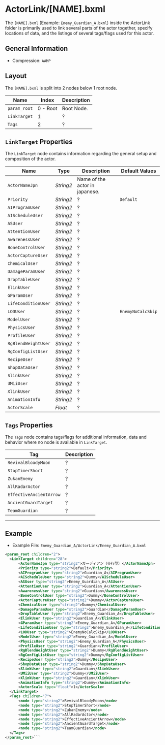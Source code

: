 # ActorLink/[NAME].bxml
  
  The ``[NAME].bxml`` (Example: ``Enemy_Guardian_A.bxml``) inside the ActorLink folder is primarily used to link several parts of the
  actor together, specify locations of data, and the listings of several tags/flags used for this actor.
  
  ## General Information
  
  - Compression: ``AAMP``
  
  ## Layout
  
  The ``[NAME].bxml`` is split into 2 nodes below 1 root node.
  
  |Name|Index|Description|
  |----|-----|-----------|
  |``param_root``|0 - Root| Root Node.|
  |``LinkTarget``|1|?|
  |``Tags``|2|?|
  
  ## ``LinkTarget`` Properties
  
  The ``LinkTarget`` node contains information regarding the general setup and composition of the actor.
  
  |Name|Type|Description|Default Values|
  |----|----|-----------|--------------|
  |``ActorNameJpn``|*String2*|Name of the actor in japanese.||
  |``Priority``|*String2*|?|``Default``|
  |``AIProgramUser``|*String2*|?||
  |``AIScheduleUser``|*String2*|?||
  |``ASUser``|*String2*|?||
  |``AttentionUser``|*String2*|?||
  |``AwarenessUser``|*String2*|?||
  |``BoneControlUser``|*String2*|?||
  |``ActorCaptureUser``|*String2*|?||
  |``ChemicalUser``|*String2*|?||
  |``DamageParamUser``|*String2*|?||
  |``DropTableUser``|*String2*|?||
  |``ElinkUser``|*String2*|?||
  |``GParamUser``|*String2*|?||
  |``LifeConditionUser``|*String2*|?||
  |``LODUser``|*String2*|?|``EnemyNoCalcSkip``|
  |``ModelUser``|*String2*|?||
  |``PhysicsUser``|*String2*|?||
  |``ProfileUser``|*String2*|?||
  |``RgBlendWeightUser``|*String2*|?||
  |``RgConfigListUser``|*String2*|?||
  |``RecipeUser``|*String2*|?||
  |``ShopDataUser``|*String2*|?||
  |``SlinkUser``|*String2*|?||
  |``UMiiUser``|*String2*|?||
  |``XlinkUser``|*String2*|?||
  |``AnimationInfo``|*String2*|?||
  |``ActorScale``|*Float*|?||
  
  ## ``Tags`` Properties
  
  The ``Tags`` node contains tags/flags for additional information, data and behavior where no node is available in ``LinkTarget``.
  
  |Tag|Description|
  |---|-----------|
  |``RevivalBloodyMoon``|?|
  |``StopTimerShort``|?|
  |``ZukanEnemy``|?|
  |``AllRadarActor``|?|
  |``EffectiveAncientArrow``|?|
  |``AncientGuardTarget``|?|
  |``TeamGuardian``|?|
  
  ***
  
  ## Example
  
  - Example File: ``Enemy_Guardian_A/ActorLink/Enemy_Guardian_A.bxml``

  ```xml
  <param_root children="2">
    <LinkTarget children="28">
        <ActorNameJpn type="string2">ガーディアン（歩行型）</ActorNameJpn>
        <Priority type="string2">Default</Priority>
        <AIProgramUser type="string2">Guardian_A</AIProgramUser>
        <AIScheduleUser type="string2">Dummy</AIScheduleUser>
        <ASUser type="string2">Enemy_Guardian_A</ASUser>
        <AttentionUser type="string2">Guardian_A</AttentionUser>
        <AwarenessUser type="string2">Guardian</AwarenessUser>
        <BoneControlUser type="string2">Dummy</BoneControlUser>
        <ActorCaptureUser type="string2">Dummy</ActorCaptureUser>
        <ChemicalUser type="string2">Dummy</ChemicalUser>
        <DamageParamUser type="string2">Guardian</DamageParamUser>
        <DropTableUser type="string2">Enemy_Guardian_A</DropTableUser>
        <ElinkUser type="string2">Guardian_A</ElinkUser>
        <GParamUser type="string2">Enemy_Guardian_A</GParamUser>
        <LifeConditionUser type="string2">Enemy_Guardian_A</LifeConditionUser>
        <LODUser type="string2">EnemyNoCalcSkip</LODUser>
        <ModelUser type="string2">Enemy_Guardian_A</ModelUser>
        <PhysicsUser type="string2">Enemy_Guardian_A</PhysicsUser>
        <ProfileUser type="string2">Guardian</ProfileUser>
        <RgBlendWeightUser type="string2">Dummy</RgBlendWeightUser>
        <RgConfigListUser type="string2">Dummy</RgConfigListUser>
        <RecipeUser type="string2">Dummy</RecipeUser>
        <ShopDataUser type="string2">Dummy</ShopDataUser>
        <SlinkUser type="string2">Guardian</SlinkUser>
        <UMiiUser type="string2">Dummy</UMiiUser>
        <XlinkUser type="string2">Guardian</XlinkUser>
        <AnimationInfo type="string2">Dummy</AnimationInfo>
        <ActorScale type="float">1</ActorScale>
    </LinkTarget>
    <Tags children="7">
        <node type="string2">RevivalBloodyMoon</node>
        <node type="string2">StopTimerShort</node>
        <node type="string2">ZukanEnemy</node>
        <node type="string2">AllRadarActor</node>
        <node type="string2">EffectiveAncientArrow</node>
        <node type="string2">AncientGuardTarget</node>
        <node type="string2">TeamGuardian</node>
    </Tags>
  </param_root>```
    
